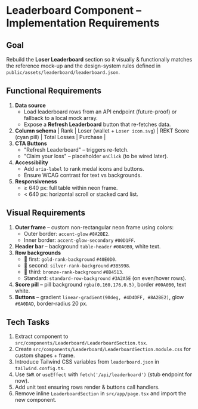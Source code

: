 # Leaderboard Component – Implementation Requirements

## Goal
Rebuild the **Loser Leaderboard** section so it visually & functionally matches the reference mock-up and the design-system rules defined in `public/assets/leaderboard/leaderboard.json`.

## Functional Requirements
1. **Data source**
   - Load leaderboard rows from an API endpoint (future-proof) or fallback to a local mock array.
   - Expose a **Refresh Leaderboard** button that re-fetches data.
2. **Column schema**
   | Rank | Loser (wallet + `Loser icon.svg`) | REKT Score (cyan pill) | Total Losses | Purchase |
3. **CTA Buttons**
   - "Refresh Leaderboard" – triggers re-fetch.
   - "Claim your loss" – placeholder `onClick` (to be wired later).
4. **Accessibility**
   - Add `aria-label` to rank medal icons and buttons.
   - Ensure WCAG contrast for text vs backgrounds.
5. **Responsiveness**
   - ≥ 640 px: full table within neon frame.
   - < 640 px: horizontal scroll or stacked card list.

## Visual Requirements
1. **Outer frame** – custom non-rectangular neon frame using colors:
   - Outer border: `accent-glow` `#8A2BE2`.
   - Inner border: `accent-glow-secondary` `#00D1FF`.
2. **Header bar** – background `table-header` `#00A0B0`, white text.
3. **Row backgrounds**
   - 🥇 first: `gold-rank-background` `#40E0D0`.
   - 🥈 second: `silver-rank-background` `#3B5998`.
   - 🥉 third: `bronze-rank-background` `#8B4513`.
   - Standard: `standard-row-background` `#3A2A5E` (on even/hover rows).
4. **Score pill** – pill background `rgba(0,160,176,0.5)`, border `#00A0B0`, text white.
5. **Buttons** – gradient `linear-gradient(90deg, #4D4DFF, #8A2BE2)`, glow `#6A0DAD`, border-radius 20 px.

## Tech Tasks
1. Extract component to `src/components/Leaderboard/LeaderboardSection.tsx`.
2. Create `src/components/Leaderboard/LeaderboardSection.module.css` for custom shapes + frame.
3. Introduce Tailwind CSS variables from `leaderboard.json` in `tailwind.config.ts`.
4. Use `SWR` or `useEffect` with `fetch('/api/leaderboard')` (stub endpoint for now).
5. Add unit test ensuring rows render & buttons call handlers.
6. Remove inline `LeaderboardSection` in `src/app/page.tsx` and import the new component.
